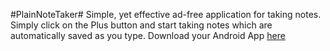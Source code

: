 #PlainNoteTaker#
Simple, yet effective ad-free application for taking notes. Simply click on the Plus button and start taking notes which are automatically saved as you type.
Download your Android App [here](https://play.google.com/store/apps/details?id=com.rspn.plainnotetaker)
